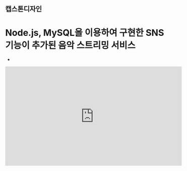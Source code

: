 ## 캡스톤디자인 

# Node.js, MySQL을 이용하여 구현한 SNS기능이 추가된 음악 스트리밍 서비스

- 

<iframe width="560" height="315" src="https://www.youtube.com/embed/4HKUNP69eHA" frameborder="0" allow="accelerometer; autoplay; clipboard-write; encrypted-media; gyroscope; picture-in-picture" allowfullscreen></iframe>
